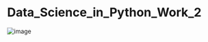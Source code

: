 # Data_Science_in_Python_Work_2
![image](https://user-images.githubusercontent.com/56985217/168571133-7e803590-a3b0-46d8-bea6-d4a77fd64bdc.png)
